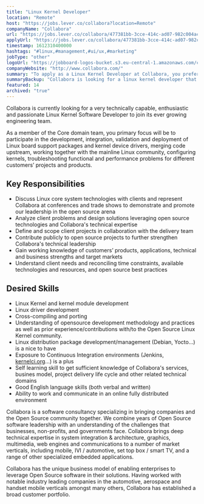 ```yaml
---
title: "Linux Kernel Developer"
location: "Remote"
host: "https://jobs.lever.co/collabora?location=Remote"
companyName: "Collabora"
url: "https://jobs.lever.co/collabora/477381bb-3cce-414c-ad07-982c004ac5ba"
applyUrl: "https://jobs.lever.co/collabora/477381bb-3cce-414c-ad07-982c004ac5ba/apply"
timestamp: 1612310400000
hashtags: "#linux,#management,#ui/ux,#marketing"
jobType: "other"
logoUrl: "https://jobboard-logos-bucket.s3.eu-central-1.amazonaws.com/collabora"
companyWebsite: "http://www.collabora.com/"
summary: "To apply as a Linux Kernel Developer at Collabora, you preferably need to have some knowledge of: #linux, #marketing, #ui/ux."
summaryBackup: "Collabora is looking for a linux kernel developer that has experience in: #linux, #marketing, #ui/ux."
featured: 14
archived: "true"
---
```


Collabora is currently looking for a very technically capable, enthusiastic and passionate Linux Kernel Software Developer to join its ever growing engineering team.

As a member of the Core domain team, you primary focus will be to participate in the development, integration, validation and deployment of Linux board support packages and kernel device drivers, merging code upstream, working together with the mainline Linux community, configuring kernels, troubleshooting functional and performance problems for different customers’ projects and products.

## Key Responsibilities

*   Discuss Linux core system technologies with clients and represent Collabora at conferences and trade shows to demonstrate and promote our leadership in the open source arena
*   Analyze client problems and design solutions leveraging open source technologies and Collabora's technical expertise
*   Define and scope client projects in collaboration with the delivery team
*   Contribute publicly to open source projects to further strengthen Collabora's technical leadership
*   Gain working knowledge of customers’ products, applications, technical and business strengths and target markets
*   Understand client needs and reconciling time constraints, available technologies and resources, and open source best practices

## Desired Skills

*   Linux Kernel and kernel module development
*   Linux driver development
*   Cross-compiling and porting
*   Understanding of opensource development methodology and practices as well as prior experience/contributions with/to the Open Source Linux Kernel community.
*   Linux distribution package development/management (Debian, Yocto...) is a nice to have
*   Exposure to Continuous Integration environments (Jenkins, [kernelci.org](http://kernelci.org)...) is a plus
*   Self learning skill to get sufficient knowledge of Collabora's services, busines model, project delivery life cycle and other related technical domains
*   Good English language skills (both verbal and written)
*   Ability to work and communicate in an online fully distributed environment

Collabora is a software consultancy specializing in bringing companies and the Open Source community together. We combine years of Open Source software leadership with an understanding of the challenges that businesses, non-profits, and governments face. Collabora brings deep technical expertise in system integration & architecture, graphics, multimedia, web engines and communications to a number of market verticals, including mobile, IVI / automotive, set top box / smart TV, and a range of other specialized embedded applications.

Collabora has the unique business model of enabling enterprises to leverage Open Source software in their solutions. Having worked with notable industry leading companies in the automotive, aerospace and handset mobile verticals amongst many others, Collabora has established a broad customer portfolio.
